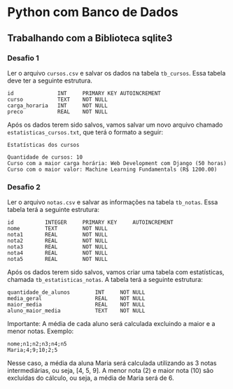 # Python com Banco de Dados

## Trabalhando com a Biblioteca sqlite3

### Desafio 1

Ler o arquivo `cursos.csv` e salvar os dados na tabela `tb_cursos`. Essa tabela deve ter a seguinte estrutura.

```
id              INT     PRIMARY KEY AUTOINCREMENT
curso           TEXT    NOT NULL
carga_horaria   INT     NOT NULL
preco           REAL    NOT NULL
```

Após os dados terem sido salvos, vamos salvar um novo arquivo chamado `estatisticas_cursos.txt`, que terá o formato a seguir:

```
Estatísticas dos cursos

Quantidade de cursos: 10
Curso com a maior carga horária: Web Development com Django (50 horas)
Curso com o maior valor: Machine Learning Fundamentals (R$ 1200.00)

```

### Desafio 2

Ler o arquivo `notas.csv` e salvar as informações na tabela `tb_notas`. Essa tabela terá a seguinte estrutura:

```
id          INTEGER     PRIMARY KEY     AUTOINCREMENT
nome        TEXT        NOT NULL
nota1       REAL        NOT NULL
nota2       REAL        NOT NULL
nota3       REAL        NOT NULL
nota4       REAL        NOT NULL
nota5       REAL        NOT NULL
```

Após os dados terem sido salvos, vamos criar uma tabela com estatísticas, chamada `tb_estatisticas_notas`. A tabela terá a seguinte estrutura:

```
quantidade_de_alunos        INT     NOT NULL
media_geral                 REAL    NOT NULL
maior_media                 REAL    NOT NULL
aluno_maior_media           TEXT    NOT NULL
```

Importante: A média de cada aluno será calculada excluindo a maior e a menor notas. Exemplo:

```
nome;n1;n2;n3;n4;n5
Maria;4;9;10;2;5  
```

Nesse caso, a média da aluna Maria será calculada utilizando as 3 notas intermediárias, ou seja, [4, 5, 9]. A menor nota (2) e maior nota (10) são excluídas do cálculo, ou seja, a média de Maria será de 6.

